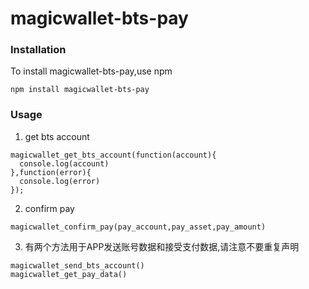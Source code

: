 # magicwallet-bts-pay 

### Installation
To install magicwallet-bts-pay,use npm

```
npm install magicwallet-bts-pay 
```

### Usage

1. get bts account

```
magicwallet_get_bts_account(function(account){
  console.log(account)
},function(error){
  console.log(error)
});
```

2. confirm pay

```
magicwallet_confirm_pay(pay_account,pay_asset,pay_amount)
```

3. 有两个方法用于APP发送账号数据和接受支付数据,请注意不要重复声明
```
magicwallet_send_bts_account()
magicwallet_get_pay_data()
```
